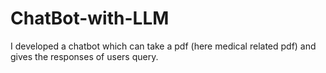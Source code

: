 # ChatBot-with-LLM
I developed a chatbot which can take a pdf (here medical related pdf) and gives the responses of users query.

